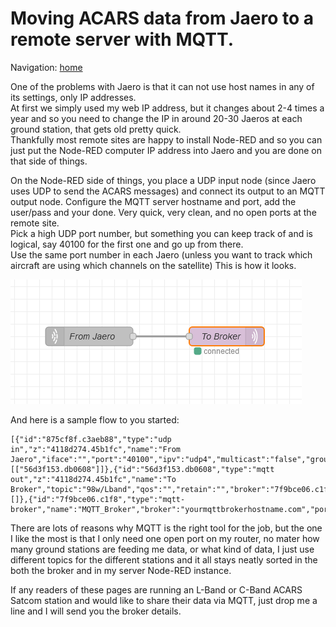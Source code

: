 # Moving ACARS data from Jaero to a remote server with MQTT.   
   
Navigation: [home](README.md)  

One of the problems with Jaero is that it can not use host names in any of its settings, only IP addresses.  
At first we simply used my web IP address, but it changes about 2-4 times a year and so you need to change the IP in around 20-30 Jaeros at each ground station, that gets old pretty quick.   
Thankfully most remote sites are happy to install Node-RED and so you can just put the Node-RED computer IP address into Jaero and you are done on that side of things. 
   
On the Node-RED side of things, you place a UDP input node (since Jaero uses UDP to send the ACARS messages) and connect its output to an MQTT output node. Configure the MQTT server hostname and port, add the user/pass and your done. Very quick, very clean, and no open ports at the remote site.  
Pick a high UDP port number, but something you can keep track of and is logical, say 40100 for the first one and go up from there.   
Use the same port number in each Jaero (unless you want to track which aircraft are using which channels on the satellite)
This is how it looks.   

![UDP to MQTT](img/udptomqtt.png) 

And here is a sample flow to you started:   
   
    [{"id":"875cf8f.c3aeb88","type":"udp in","z":"4118d274.45b1fc","name":"From Jaero","iface":"","port":"40100","ipv":"udp4","multicast":"false","group":"","datatype":"utf8","x":940,"y":960,"wires":[["56d3f153.db0608"]]},{"id":"56d3f153.db0608","type":"mqtt out","z":"4118d274.45b1fc","name":"To Broker","topic":"98w/Lband","qos":"","retain":"","broker":"7f9bce06.c1f8","x":1160,"y":960,"wires":[]},{"id":"7f9bce06.c1f8","type":"mqtt-broker","name":"MQTT_Broker","broker":"yourmqttbrokerhostname.com","port":"1883","clientid":"","usetls":false,"compatmode":false,"keepalive":"60","cleansession":true,"birthTopic":"","birthQos":"0","birthPayload":"","closeTopic":"","closeQos":"0","closePayload":"","willTopic":"","willQos":"0","willPayload":""}]

There are lots of reasons why MQTT is the right tool for the job, but the one I like the most is that I only need one open port on my router, no mater how many ground stations are feeding me data, or what kind of data, I just use different topics for the different stations and it all stays neatly sorted in the both the broker and in my server Node-RED instance.

If any readers of these pages are running an L-Band or C-Band ACARS Satcom station and would like to share their data via MQTT, just drop me a line and I will send you the broker details.
